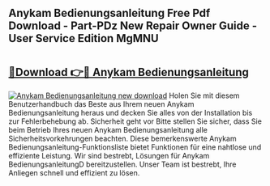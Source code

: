 ## Anykam Bedienungsanleitung Free Pdf Download - Part-PDz New Repair Owner Guide - User Service Edition MgMNU

# <h2><a href="http://df4mdt.blite.top/?on=Anykam+Bedienungsanleitung">🔗Download 👉🔴 Anykam Bedienungsanleitung</a></h2>

[![Anykam Bedienungsanleitung new download](https://i.imgur.com/lujVjoI.png)](http://df4mdt.blite.top/?on=Anykam+Bedienungsanleitung)
Holen Sie mit diesem Benutzerhandbuch das Beste aus Ihrem neuen Anykam Bedienungsanleitung heraus und decken Sie alles von der Installation bis zur Fehlerbehebung ab. Sicherheit geht vor Bitte stellen Sie sicher, dass Sie beim Betrieb Ihres neuen Anykam Bedienungsanleitung alle Sicherheitsvorkehrungen beachten. Diese bemerkenswerte Anykam Bedienungsanleitung-Funktionsliste bietet Funktionen für eine nahtlose und effiziente Leistung. Wir sind bestrebt, Lösungen für Anykam BedienungsanleitungD bereitzustellen. Unser Team ist bestrebt, Ihre Anliegen schnell und effizient zu lösen.

